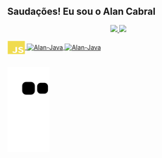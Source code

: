 ## Saudações! Eu sou o Alan Cabral
<div align="center">
  <a href="https://github.com/alansilcabral">
  <img height="130em" src="https://github-readme-stats.vercel.app/api?username=alansilcabral&show_icons=true&theme=dark&include_all_commits=true&count_private=true"/>
  <img height="130em" src="https://github-readme-stats.vercel.app/api/top-langs/?username=alansilcabral&layout=compact&langs_count=7&theme=dark"/>
</div>
<div style="display: inline_block"><br>
  <img align="center" alt="Alan-Js" height="30" width="40" src="https://raw.githubusercontent.com/devicons/devicon/master/icons/javascript/javascript-plain.svg">
  <img align="center" alt="Alan-Java" height="30" width="40" src="https://cdn.jsdelivr.net/gh/devicons/devicon/icons/ruby/ruby-original.svg"> 
  <img align="center" alt="Alan-Java" height="30" width="40" src="https://cdn.jsdelivr.net/gh/devicons/devicon/icons/rails/rails-plain-wordmark.svg"> 
  
  
</div>
  
  ##
  
   ![Snake animation](https://github.com/alansilcabral/alansilcabral/blob/output/github-contribution-grid-snake.svg)
  

  
          
          
